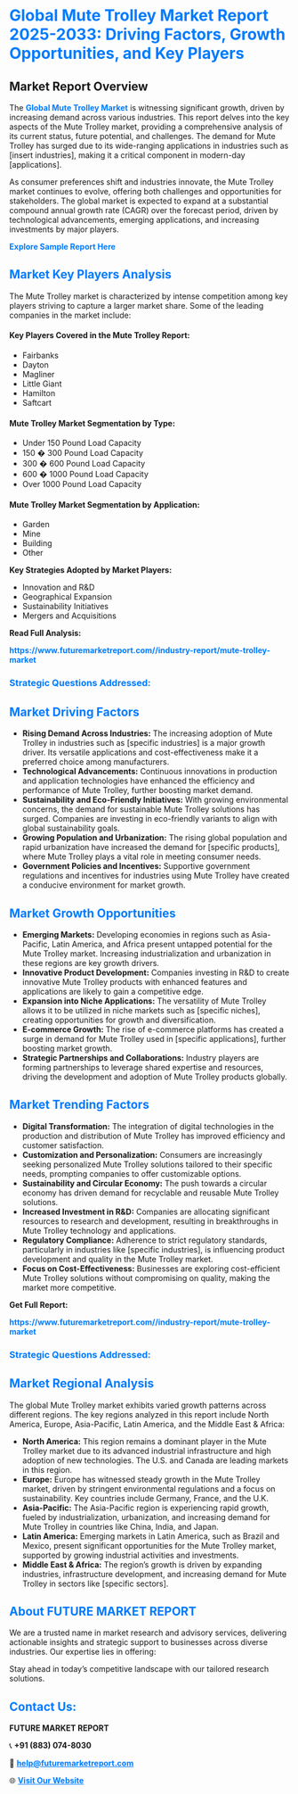 <h1 style="color: #007BFF;">Global Mute Trolley Market Report 2025-2033: Driving Factors, Growth Opportunities, and Key Players</h1>

<section id="overview">
<h2>Market Report Overview</h2>
<p>The <a href="https://www.futuremarketreport.com//industry-report/mute-trolley-market" style="color: #007BFF; text-decoration: none;"><strong>Global Mute Trolley Market</strong></a> is witnessing significant growth, driven by increasing demand across various industries. This report delves into the key aspects of the Mute Trolley market, providing a comprehensive analysis of its current status, future potential, and challenges. The demand for Mute Trolley has surged due to its wide-ranging applications in industries such as [insert industries], making it a critical component in modern-day [applications].</p>
<p>As consumer preferences shift and industries innovate, the Mute Trolley market continues to evolve, offering both challenges and opportunities for stakeholders. The global market is expected to expand at a substantial compound annual growth rate (CAGR) over the forecast period, driven by technological advancements, emerging applications, and increasing investments by major players.</p>
</section>

<section id="overview">
<p><a href="https://www.futuremarketreport.com//request-sample/reportId=53722" style="color: #007BFF; text-decoration: none;"><strong>Explore Sample Report Here</strong></a></p>
</section>

<section id="key-players">
<h2 style="color: #007BFF;">Market Key Players Analysis</h2>
<p>The Mute Trolley market is characterized by intense competition among key players striving to capture a larger market share. Some of the leading companies in the market include:</p>
<h4>Key Players Covered in the Mute Trolley Report:</h4>
<ul><li>Fairbanks</li><li>Dayton</li><li>Magliner</li><li>Little Giant</li><li>Hamilton</li><li>Saftcart</li></ul>
<h4>Mute Trolley Market Segmentation by Type:</h4>
<ul><li>Under 150 Pound Load Capacity</li><li>150 � 300 Pound Load Capacity</li><li>300 � 600 Pound Load Capacity</li><li>600 � 1000 Pound Load Capacity</li><li>Over 1000 Pound Load Capacity</li></ul>

<h4>Mute Trolley Market Segmentation by Application:</h4>
<ul><li>Garden</li><li>Mine</li><li>Building</li><li>Other</li></ul>
<p><strong>Key Strategies Adopted by Market Players:</strong></p>
<ul>
<li>Innovation and R&D</li>
<li>Geographical Expansion</li>
<li>Sustainability Initiatives</li>
<li>Mergers and Acquisitions</li>
</ul>
</section>

<section>
<p><strong>Read Full Analysis: </strong></p><a href="https://www.futuremarketreport.com//industry-report/mute-trolley-market" style="color: #007BFF; text-decoration: none;"><strong>https://www.futuremarketreport.com//industry-report/mute-trolley-market</strong></a>
<h3 style="color: #007BFF;">Strategic Questions Addressed:</h3>
</section>

<section id="driving-factors">
<h2 style="color: #007BFF;">Market Driving Factors</h2>
<ul>
<li><strong>Rising Demand Across Industries:</strong> The increasing adoption of Mute Trolley in industries such as [specific industries] is a major growth driver. Its versatile applications and cost-effectiveness make it a preferred choice among manufacturers.</li>
<li><strong>Technological Advancements:</strong> Continuous innovations in production and application technologies have enhanced the efficiency and performance of Mute Trolley, further boosting market demand.</li>
<li><strong>Sustainability and Eco-Friendly Initiatives:</strong> With growing environmental concerns, the demand for sustainable Mute Trolley solutions has surged. Companies are investing in eco-friendly variants to align with global sustainability goals.</li>
<li><strong>Growing Population and Urbanization:</strong> The rising global population and rapid urbanization have increased the demand for [specific products], where Mute Trolley plays a vital role in meeting consumer needs.</li>
<li><strong>Government Policies and Incentives:</strong> Supportive government regulations and incentives for industries using Mute Trolley have created a conducive environment for market growth.</li>
</ul>
</section>

<section id="growth-opportunities">
<h2 style="color: #007BFF;">Market Growth Opportunities</h2>
<ul>
<li><strong>Emerging Markets:</strong> Developing economies in regions such as Asia-Pacific, Latin America, and Africa present untapped potential for the Mute Trolley market. Increasing industrialization and urbanization in these regions are key growth drivers.</li>
<li><strong>Innovative Product Development:</strong> Companies investing in R&D to create innovative Mute Trolley products with enhanced features and applications are likely to gain a competitive edge.</li>
<li><strong>Expansion into Niche Applications:</strong> The versatility of Mute Trolley allows it to be utilized in niche markets such as [specific niches], creating opportunities for growth and diversification.</li>
<li><strong>E-commerce Growth:</strong> The rise of e-commerce platforms has created a surge in demand for Mute Trolley used in [specific applications], further boosting market growth.</li>
<li><strong>Strategic Partnerships and Collaborations:</strong> Industry players are forming partnerships to leverage shared expertise and resources, driving the development and adoption of Mute Trolley products globally.</li>
</ul>
</section>

<section id="trending-factors">
<h2 style="color: #007BFF;">Market Trending Factors</h2>
<ul>
<li><strong>Digital Transformation:</strong> The integration of digital technologies in the production and distribution of Mute Trolley has improved efficiency and customer satisfaction.</li>
<li><strong>Customization and Personalization:</strong> Consumers are increasingly seeking personalized Mute Trolley solutions tailored to their specific needs, prompting companies to offer customizable options.</li>
<li><strong>Sustainability and Circular Economy:</strong> The push towards a circular economy has driven demand for recyclable and reusable Mute Trolley solutions.</li>
<li><strong>Increased Investment in R&D:</strong> Companies are allocating significant resources to research and development, resulting in breakthroughs in Mute Trolley technology and applications.</li>
<li><strong>Regulatory Compliance:</strong> Adherence to strict regulatory standards, particularly in industries like [specific industries], is influencing product development and quality in the Mute Trolley market.</li>
<li><strong>Focus on Cost-Effectiveness:</strong> Businesses are exploring cost-efficient Mute Trolley solutions without compromising on quality, making the market more competitive.</li>
</ul>
</section>

<section>
<p><strong>Get Full Report: </strong></p><a href="https://www.futuremarketreport.com//industry-report/mute-trolley-market" style="color: #007BFF; text-decoration: none;"><strong>https://www.futuremarketreport.com//industry-report/mute-trolley-market</strong></a>
<h3 style="color: #007BFF;">Strategic Questions Addressed:</h3>
</section>


<section id="regional-analysis">
<h2 style="color: #007BFF;">Market Regional Analysis</h2>
<p>The global Mute Trolley market exhibits varied growth patterns across different regions. The key regions analyzed in this report include North America, Europe, Asia-Pacific, Latin America, and the Middle East & Africa:</p>
<ul>
<li><strong>North America:</strong> This region remains a dominant player in the Mute Trolley market due to its advanced industrial infrastructure and high adoption of new technologies. The U.S. and Canada are leading markets in this region.</li>
<li><strong>Europe:</strong> Europe has witnessed steady growth in the Mute Trolley market, driven by stringent environmental regulations and a focus on sustainability. Key countries include Germany, France, and the U.K.</li>
<li><strong>Asia-Pacific:</strong> The Asia-Pacific region is experiencing rapid growth, fueled by industrialization, urbanization, and increasing demand for Mute Trolley in countries like China, India, and Japan.</li>
<li><strong>Latin America:</strong> Emerging markets in Latin America, such as Brazil and Mexico, present significant opportunities for the Mute Trolley market, supported by growing industrial activities and investments.</li>
<li><strong>Middle East & Africa:</strong> The region’s growth is driven by expanding industries, infrastructure development, and increasing demand for Mute Trolley in sectors like [specific sectors].</li>
</ul>
</section>

<footer>
<h2 style="color: #007BFF;">About FUTURE MARKET REPORT</h2>
<p>We are a trusted name in market research and advisory services, delivering actionable insights and strategic support to businesses across diverse industries. Our expertise lies in offering:</p>

<p>Stay ahead in today’s competitive landscape with our tailored research solutions.</p>

<h2 style="color: #007BFF;">Contact Us:</h2>
<p><strong>FUTURE MARKET REPORT</strong></p>
<p>📞 <strong>+91 (883) 074-8030</strong></p>
<p>📧 <strong><a href="mailto:help@futuremarketreport.com" style="color: #007BFF;">help@futuremarketreport.com</a></strong></p>
<p>🌐 <strong><a href="https://www.futuremarketreport.com/" style="color: #007BFF;">Visit Our Website</a></strong></p>
</footer>